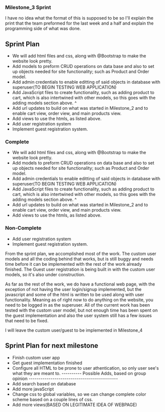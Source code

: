 ### Milestone_3 Sprint

I have no idea what the format of this is supposed to be so I'll explain the print that the team preformed for the last week and a half and explain the programming side of what was done.

## Sprint Plan
- We will add html files and css, along with @Bootstrap to make the website look pretty.
- Add models to preform CRUD operations on data base and also to set up objects needed for site functionality; such as Product and Order model.
- Add admin credentials to enable editting of said objects in database with superuser(TO BEGIN TESTING WEB APPLICATION)
- Add JavaScript files to create functionality, such as adding product to cart, which is also intertwined with other models, so this goes with the adding models section above. ^
- Add url updates to build on what was started in Milestone_2 and to enable cart view, order view, and main products view.
- Add views to use the htmls, as listed above.
- Add user registration system
- Implement guest registration system.

### Complete
- We will add html files and css, along with @Bootstrap to make the website look pretty.
- Add models to preform CRUD operations on data base and also to set up objects needed for site functionality; such as Product and Order model.
- Add admin credentials to enable editting of said objects in database with superuser(TO BEGIN TESTING WEB APPLICATION)
- Add JavaScript files to create functionality, such as adding product to cart, which is also intertwined with other models, so this goes with the adding models section above. ^
- Add url updates to build on what was started in Milestone_2 and to enable cart view, order view, and main products view.
- Add views to use the htmls, as listed above.
### Non-Complete
- Add user registration system
- Implement guest registration system.

From the sprint plan, we accomplished most of the work. The custom user models and all the coding behind that works, but is still buggy and needs time before it can be implemented with the rest of the work already finished. The Guest user registration is being built in with the custom user models, so it's also under construction.

As far as the rest of the work, we do have a functional web page, with the exception of not having the user login/signup implemented, but the javascript and some of the html is written to be used along with user functionality. Meaning as of right now to do anything on the website, you need to be logged in as the superuser. All of the current work has been tested with the custom user model, but not enough time has been spent on the guest implementation and also the user system still has a few issues that need to be fixed. 

I will leave the custom user/guest to be implemented in Milestone_4

## Sprint Plan for next milestone
- Finish custom user app
- Get guest implementation finished
- Configure all HTML to be prone to user athentication, so only user see's what they are meant to.
---------- Possible Adds, based on group opinion ---------------------------------------------
- Add search based on database
- Add more javaScript
- Change css to global variables, so we can change complete color scheme based on a couple lines of css.
- Add more views(BASED ON LEGITIMATE IDEA OF WEBPAGE)
